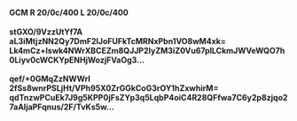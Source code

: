 #### GCM R 20/0c/400 L 20/0c/400
**stGXO/9VzzUtYf7A**<br/>**aL3iMtjzNN2Qy7DmF2lJoFUFkTcMRNxPbn1VO8wM4xk=**<br/>**Lk4mCz+lswk4NWrXBCEZm8QJJP2IyZM3iZ0Vu67plLCkmJWVeWQO7h0Liyv0cWCKYpENHjWozjFVaOg3...**<br/><br/>
**qef/+0GMqZzNWWrI**<br/>**2fSs8wnrPSLjHt/VPh95X0ZrGGkCoG3rOY1hZxwhirM=**<br/>**qdTnzwPCuEk7J9g5KPP0jFsZYp3q5LqbP4oiC4R28QFfwa7C6y2p8zjqo27aAljaPFqnus/2F/TvKs5w...**